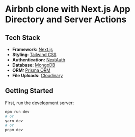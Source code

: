 # Airbnb clone with Next.js App Directory and Server Actions

## Tech Stack

- **Framework:** [Next.js](https://nextjs.org)
- **Styling:** [Tailwind CSS](https://tailwindcss.com)
- **Authentication:** [NextAuth](https://next-auth.js.org)
- **Database:** [MongoDB](https://www.mongodb.com)
- **ORM:** [Prisma ORM](https://www.prisma.io)
- **File Uploads:** [Cloudinary](https://cloudinary.com)

## Getting Started

First, run the development server:

```bash
npm run dev
# or
yarn dev
# or
pnpm dev
```
